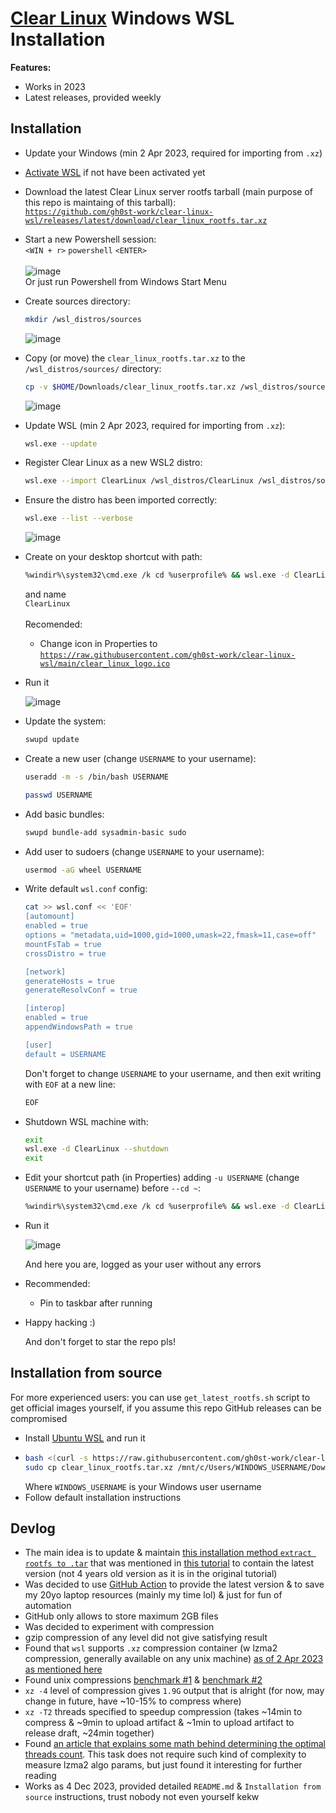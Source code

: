 # [Clear Linux](https://www.clearlinux.org/) Windows WSL Installation
**Features:**
- Works in 2023
- Latest releases, provided weekly

## Installation
- Update your Windows (min 2 Apr 2023, required for importing from `.xz`)
- [Activate WSL](https://learn.microsoft.com/en-us/windows/wsl/install) if not have been activated yet

- Download the latest Clear Linux server rootfs tarball (main purpose of this repo is maintaing of this tarball):
  <br>[`https://github.com/gh0st-work/clear-linux-wsl/releases/latest/download/clear_linux_rootfs.tar.xz`](https://github.com/gh0st-work/clear-linux-wsl/releases/latest/download/clear_linux_rootfs.tar.xz)
  
- Start a new Powershell session:
  <br>`<WIN + r>` `powershell` `<ENTER>`
  <br><br>![image](https://github.com/gh0st-work/clear-linux-wsl/assets/59336046/e930276e-6fac-4762-8303-a9389e64b8b9)
  <br>Or just run Powershell from Windows Start Menu

- Create sources directory:
  ```bash
  mkdir /wsl_distros/sources
  ```
  ![image](https://github.com/gh0st-work/clear-linux-wsl/assets/59336046/014706e1-78e2-4cfc-8c58-d73de0423692)


- Copy (or move) the `clear_linux_rootfs.tar.xz` to the `/wsl_distros/sources/` directory:
  ```bash
  cp -v $HOME/Downloads/clear_linux_rootfs.tar.xz /wsl_distros/sources/
  ```
  ![image](https://github.com/gh0st-work/clear-linux-wsl/assets/59336046/0761ca8f-2860-46ad-b98a-54ca99a1b866)


- Update WSL (min 2 Apr 2023, required for importing from `.xz`):
  ```bash
  wsl.exe --update
  ```

- Register Clear Linux as a new WSL2 distro:
  ```bash
  wsl.exe --import ClearLinux /wsl_distros/ClearLinux /wsl_distros/sources/clear_linux_rootfs.tar.xz --version 2
  ```

- Ensure the distro has been imported correctly:
  ```bash
  wsl.exe --list --verbose
  ```
  ![image](https://github.com/gh0st-work/clear-linux-wsl/assets/59336046/c6323f37-a4f3-4224-bf5f-721fd9108c1e)


- Create on your desktop shortcut with path:
  ```bash
  %windir%\system32\cmd.exe /k cd %userprofile% && wsl.exe -d ClearLinux --cd ~
  ```
  and name
  <br>`ClearLinux`
  <br><br>Recomended:
    - Change icon in Properties to [`https://raw.githubusercontent.com/gh0st-work/clear-linux-wsl/main/clear_linux_logo.ico`](https://raw.githubusercontent.com/gh0st-work/clear-linux-wsl/main/clear_linux_logo.ico)
- Run it

  ![image](https://github.com/gh0st-work/clear-linux-wsl/assets/59336046/0d461f3e-0c62-4d80-8345-5a971e4499f5)



- Update the system:
  ```bash
  swupd update
  ```

- Create a new user (change `USERNAME` to your username):
  ```bash
  useradd -m -s /bin/bash USERNAME
  ```
  ```bash
  passwd USERNAME
  ```

- Add basic bundles: 
  ```bash
  swupd bundle-add sysadmin-basic sudo
  ```

- Add user to sudoers (change `USERNAME` to your username):
  ```bash
  usermod -aG wheel USERNAME
  ```

- Write default `wsl.conf` config:
  ```bash
  cat >> wsl.conf << 'EOF'
  [automount]
  enabled = true
  options = "metadata,uid=1000,gid=1000,umask=22,fmask=11,case=off"
  mountFsTab = true
  crossDistro = true
  
  [network]
  generateHosts = true
  generateResolvConf = true
  
  [interop]
  enabled = true
  appendWindowsPath = true
  
  [user]
  default = USERNAME
  ```
  Don't forget to change `USERNAME` to your username, and then exit writing with `EOF` at a new line:
  ```bash
  EOF
  ```

- Shutdown WSL machine with:
  ```bash
  exit
  wsl.exe -d ClearLinux --shutdown
  exit
  ```
  
- Edit your shortcut path (in Properties) adding `-u USERNAME` (change `USERNAME` to your username) before `--cd ~`:
  ```bash
  %windir%\system32\cmd.exe /k cd %userprofile% && wsl.exe -d ClearLinux -u USERNAME --cd ~
  ```

- Run it

  ![image](https://github.com/gh0st-work/clear-linux-wsl/assets/59336046/d2f51814-d660-43f0-a09e-24163aadcc72)

  And here you are, logged as your user without any errors

- Recommended:
  - Pin to taskbar after running

- Happy hacking :)

  And don't forget to star the repo pls!

## Installation from source
For more experienced users: you can use `get_latest_rootfs.sh` script to get official images yourself, if you assume this repo GitHub releases can be compromised
- Install [Ubuntu WSL](https://www.microsoft.com/store/productId/9PDXGNCFSCZV) and run it
- ```bash
  bash <(curl -s https://raw.githubusercontent.com/gh0st-work/clear-linux-wsl/main/get_latest_rootfs.sh)
  sudo cp clear_linux_rootfs.tar.xz /mnt/c/Users/WINDOWS_USERNAME/Downloads/
  ```
  Where `WINDOWS_USERNAME` is your Windows user username
- Follow default installation instructions

## Devlog
- The main idea is to update & maintain [this installation method `extract rootfs to .tar`](https://community.clearlinux.org/t/rootfs-for-wsl-gitlab/1302) that was mentioned in [this tutorial](https://community.clearlinux.org/t/tutorial-clearlinux-on-wsl2/1835) to contain the latest version (not 4 years old version as it is in the original tutorial)
- Was decided to use [GitHub Action](https://github.com/gh0st-work/clear-linux-wsl/blob/main/.github/workflows/ci.yaml) to provide the latest version & to save my 20yo laptop resources (mainly my time lol) & just for fun of automation
- GitHub only allows to store maximum 2GB files
- Was decided to experiment with compression
- gzip compression of any level did not give satisfying result
- Found that `wsl` supports `.xz` compression container (w lzma2 compression, generally available on any unix machine) [as of 2 Apr 2023 as mentioned here](https://github.com/microsoft/WSL/issues/6056#issuecomment-1493423070)
- Found unix compressions [benchmark #1](https://stephane.lesimple.fr/blog/lzop-vs-compress-vs-gzip-vs-bzip2-vs-lzma-vs-lzma2xz-benchmark-reloaded/) & [benchmark #2](https://www.rootusers.com/gzip-vs-bzip2-vs-xz-performance-comparison/)
- `xz -4` level of compression gives `1.9G` output that is alright (for now, may change in future, have ~10-15% to compress where)
- `xz -T2` threads specified to speedup compression (takes ~14min to compress & ~9min to upload artifact & ~1min to upload artifact to release draft, ~24min together)
- Found [an article that explains some math behind determining the optimal threads count](https://pavelkazenin.wordpress.com/2014/08/02/optimal-number-of-threads-in-parallel-computing/). This task does not require such kind of complexity to measure lzma2 algo params, but just found it interesting for further reading
- Works as 4 Dec 2023, provided detailed `README.md` & `Installation from source` instructions, trust nobody not even yourself kekw
